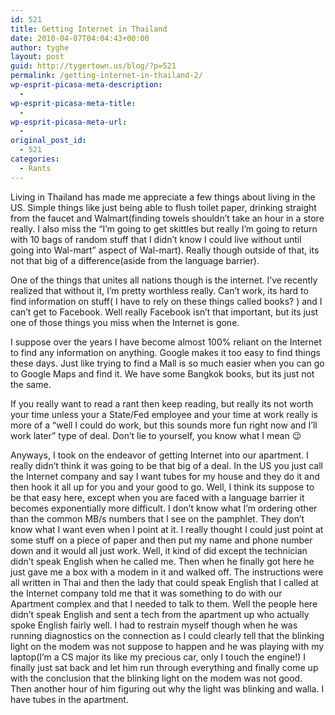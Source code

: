 ```yaml
---
id: 521
title: Getting Internet in Thailand
date: 2010-04-07T04:04:43+00:00
author: tyghe
layout: post
guid: http://tygertown.us/blog/?p=521
permalink: /getting-internet-in-thailand-2/
wp-esprit-picasa-meta-description:
  - 
wp-esprit-picasa-meta-title:
  - 
wp-esprit-picasa-meta-url:
  - 
original_post_id:
  - 521
categories:
  - Rants
---
```

Living in Thailand has made me appreciate a few things about living in the US. Simple things like just being able to flush toilet paper, drinking straight from the faucet and Walmart(finding towels shouldn&#8217;t take an hour in a store really. I also miss the &#8220;I&#8217;m going to get skittles but really I&#8217;m going to return with 10 bags of random stuff that I didn&#8217;t know I could live without until going into Wal-mart&#8221; aspect of Wal-mart). Really though outside of that, its not that big of a difference(aside from the language barrier).

One of the things that unites all nations though is the internet. I&#8217;ve recently realized that without it, I&#8217;m pretty worthless really. Can&#8217;t work, its hard to find information on stuff( I have to rely on these things called books? ) and I can&#8217;t get to Facebook. Well really Facebook isn&#8217;t that important, but its just one of those things you miss when the Internet is gone.

I suppose over the years I have become almost 100% reliant on the Internet to find any information on anything. Google makes it too easy to find things these days. Just like trying to find a Mall is so much easier when you can go to Google Maps and find it. We have some Bangkok books, but its just not the same.

If you really want to read a rant then keep reading, but really its not worth your time unless your a State/Fed employee and your time at work really is more of a &#8220;well I could do work, but this sounds more fun right now and I&#8217;ll work later&#8221; type of deal. Don&#8217;t lie to yourself, you know what I mean 😉

<!--more-->

Anyways, I took on the endeavor of getting Internet into our apartment. I really didn&#8217;t think it was going to be that big of a deal. In the US you just call the Internet company and say I want tubes for my house and they do it and then hook it all up for you and your good to go. Well, I think its suppose to be that easy here, except when you are faced with a language barrier it becomes exponentially more difficult. I don&#8217;t know what I&#8217;m ordering other than the common MB/s numbers that I see on the pamphlet. They don&#8217;t know what I want even when I point at it. I really thought I could just point at some stuff on a piece of paper and then put my name and phone number down and it would all just work. Well, it kind of did except the technician didn&#8217;t speak English when he called me. Then when he finally got here he just gave me a box with a modem in it and walked off. The instructions were all written in Thai and then the lady that could speak English that I called at the Internet company told me that it was something to do with our Apartment complex and that I needed to talk to them. Well the people here didn&#8217;t speak English and sent a tech from the apartment up who actually spoke English fairly well. I had to restrain myself though when he was running diagnostics on the connection as I could clearly tell that the blinking light on the modem was not suppose to happen and he was playing with my laptop(I&#8217;m a CS major its like my precious car, only I touch the engine!) I finally just sat back and let him run through everything and finally come up with the conclusion that the blinking light on the modem was not good. Then another hour of him figuring out why the light was blinking and walla. I have tubes in the apartment.
